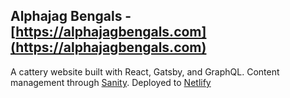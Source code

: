 ## Alphajag Bengals - [https://alphajagbengals.com](https://alphajagbengals.com)
A cattery website built with React, Gatsby, and GraphQL. Content management through [Sanity](https://sanity.io). Deployed to [Netlify](https://netlify.com)
